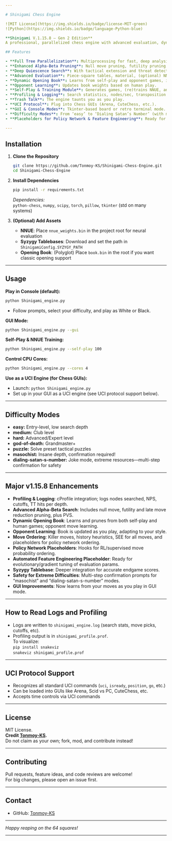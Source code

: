 ```yaml
---

# Shinigami Chess Engine

![MIT License](https://img.shields.io/badge/license-MIT-green)
![Python](https://img.shields.io/badge/language-Python-blue)

**Shinigami V.1.15.8 – Gen 2 Edition**  
A professional, parallelized chess engine with advanced evaluation, dynamic learning, and a dash of attitude.

## Features

- **Full Tree Parallelization**: Multiprocessing for fast, deep analysis (Lazy SMP).
- **Enhanced Alpha-Beta Pruning**: Null move pruning, futility pruning, late move reductions, principal variation search (PVS), killer/history/SEE move ordering.
- **Deep Quiescence Search**: With tactical extension and threat detection.
- **Advanced Evaluation**: Piece-square tables, material, (optional) NNUE neural net, and Syzygy tablebases for endgames.
- **Dynamic Opening Book**: Learns from self-play and opponent games, includes pruning for quality.
- **Opponent Learning**: Updates book weights based on human play.
- **Self-Play & Training Module**: Generates games, (re)trains NNUE, and supports extensible feature engineering.
- **Profiling & Logging**: Search statistics, nodes/sec, transposition hits, cutoffs, and full cProfile dumps.
- **Trash Talk**: The engine taunts you as you play.
- **UCI Protocol**: Plug into Chess GUIs (Arena, CuteChess, etc.).
- **GUI & Console Modes**: Tkinter-based board or retro terminal mode.
- **Difficulty Modes**: From ‘easy’ to ‘Dialing Satan’s Number’ (with multi-step confirmation for extreme settings).
- **Placeholders for Policy Network & Feature Engineering**: Ready for future RL/Supervised move ordering and auto-tuning.

---
```


## Installation

1. **Clone the Repository**
    ```bash
    git clone https://github.com/Tonmoy-KS/Shinigami-Chess-Engine.git
    cd Shinigami-Chess-Engine
    ```

2. **Install Dependencies**
    ```bash
    pip install -r requirements.txt
    ```
    *Dependencies:*  
    `python-chess`, `numpy`, `scipy`, `torch`, `pillow`, `tkinter` (std on many systems)

3. **(Optional) Add Assets**
    - **NNUE**: Place `nnue_weights.bin` in the project root for neural evaluation
    - **Syzygy Tablebases**: Download and set the path in `ShinigamiConfig.SYZYGY_PATH`
    - **Opening Book**: (Polyglot) Place `book.bin` in the root if you want classic opening support

---

## Usage

**Play in Console (default):**
```bash
python Shinigami_engine.py
```
- Follow prompts, select your difficulty, and play as White or Black.

**GUI Mode:**
```bash
python Shinigami_engine.py --gui
```

**Self-Play & NNUE Training:**
```bash
python Shinigami_engine.py --self-play 100
```

**Control CPU Cores:**
```bash
python Shinigami_engine.py --cores 4
```

**Use as a UCI Engine (for Chess GUIs):**
- Launch: `python Shinigami_engine.py`
- Set up in your GUI as a UCI engine (see UCI protocol support below).

---

## Difficulty Modes

- **easy:** Entry-level, low search depth
- **medium:** Club level
- **hard:** Advanced/Expert level
- **god-of-death:** Grandmaster+
- **puzzle:** Solve preset tactical puzzles
- **masochist:** Insane depth, confirmation required!
- **dialing-satan-s-number:** Joke mode, extreme resources—multi-step confirmation for safety

---

## Major v1.15.8 Enhancements

- **Profiling & Logging**: cProfile integration; logs nodes searched, NPS, cutoffs, TT hits per depth.
- **Advanced Alpha-Beta Search**: Includes null move, futility and late move reduction pruning, plus PVS.
- **Dynamic Opening Book**: Learns and prunes from both self-play and human games; opponent move learning.
- **Opponent Learning**: Book is updated as you play, adapting to your style.
- **Move Ordering**: Killer moves, history heuristics, SEE for all moves, and placeholders for policy network ordering.
- **Policy Network Placeholders**: Hooks for RL/supervised move probability ordering.
- **Automated Feature Engineering Placeholder**: Ready for evolutionary/gradient tuning of evaluation params.
- **Syzygy Tablebase**: Deeper integration for accurate endgame scores.
- **Safety for Extreme Difficulties**: Multi-step confirmation prompts for “masochist” and “dialing-satan-s-number” modes.
- **GUI Improvements**: Now learns from your moves as you play in GUI mode.

---

## How to Read Logs and Profiling

- Logs are written to `shinigami_engine.log` (search stats, move picks, cutoffs, etc).
- Profiling output is in `shinigami_profile.prof`.  
  To visualize:  
  `pip install snakeviz`  
  `snakeviz shinigami_profile.prof`

---

## UCI Protocol Support

- Recognizes all standard UCI commands (`uci`, `isready`, `position`, `go`, etc.)
- Can be loaded into GUIs like Arena, Scid vs PC, CuteChess, etc.
- Accepts time controls via UCI commands

---

## License

MIT License.  
**Credit [Tonmoy-KS](https://github.com/Tonmoy-KS).**  
Do not claim as your own; fork, mod, and contribute instead!

---

## Contributing

Pull requests, feature ideas, and code reviews are welcome!  
For big changes, please open an issue first.

---

## Contact

- GitHub: [Tonmoy-KS](https://github.com/Tonmoy-KS)

---

*Happy reaping on the 64 squares!*

---